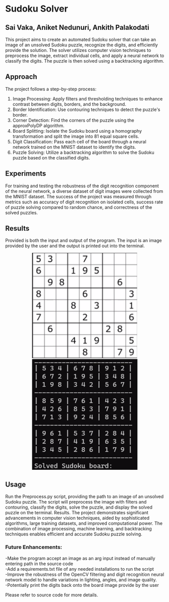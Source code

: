 # Sudoku Solver
## Sai Vaka, Aniket Nedunuri, Ankith Palakodati
This project aims to create an automated Sudoku solver that can take an image of an unsolved Sudoku puzzle, recognize the digits, and efficiently provide the solution. The solver utilizes computer vision techniques to preprocess the image, extract individual cells, and apply a neural network to classify the digits. The puzzle is then solved using a backtracking algorithm.

## Approach
The project follows a step-by-step process:
1. Image Processing: Apply filters and thresholding techniques to enhance contrast between digits, borders, and the background.
2. Border Identification: Use contouring techniques to detect the puzzle's border.
3. Corner Detection: Find the corners of the puzzle using the approxPolyDP algorithm.
4. Board Splitting: Isolate the Sudoku board using a homography transformation and split the image into 81 equal square cells.
5. Digit Classification: Pass each cell of the board through a neural network trained on the MNIST dataset to identify the digits.
6. Puzzle Solving: Utilize a backtracking algorithm to solve the Sudoku puzzle based on the classified digits.


## Experiments
For training and testing the robustness of the digit recognition component of the neural network, a diverse dataset of digit images were collected from the MNIST dataset. The success of the project was measured through metrics such as accuracy of digit recognition on isolated cells, success rate of puzzle solving compared to random chance, and correctness of the solved puzzles.

## Results
Provided is both the input and output of the program. The input is an image provided by the user and the output is printed out into the terminal.
<p align="center">
   <img src="https://github.com/saivaka/OpenCV-Sudoku-Solver/blob/main/Results/Before.png" alt="Input"/>
   <img src="https://github.com/saivaka/OpenCV-Sudoku-Solver/blob/main/Results/After.png" alt="Output"/>
</p>

## Usage
Run the Preprocess.py script, providing the path to an image of an unsolved Sudoku puzzle. The script will preprocess the image with filters and contouring, classify the digits, solve the puzzle, and display the solved puzzle on the terminal. Results. The project demonstrates significant advancements in computer vision techniques, aided by sophisticated algorithms, large training datasets, and improved computational power. The combination of image processing, machine learning, and backtracking techniques enables efficient and accurate Sudoku puzzle solving.

### Future Enhancements:
-Make the program accept an image as an arg input instead of manually entering path in the source code   
-Add a requirements.txt file of any needed installations to run the script    
-Improve the robustness of the OpenCV filtering and digit recognition neural network model to handle variations in lighting, angles, and image quality.   
-Potentially print the digits back onto the board image provide by the user    

Please refer to source code for more details.
